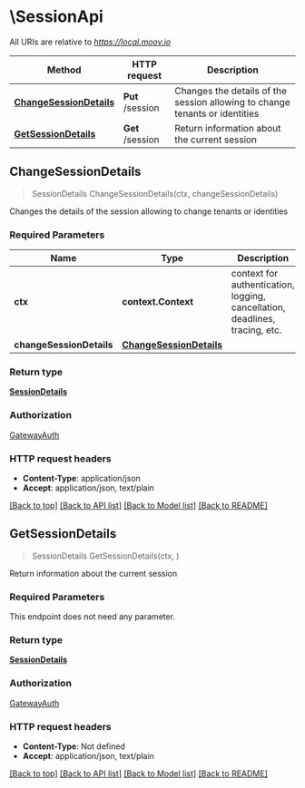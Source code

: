 # \SessionApi

All URIs are relative to *https://local.moov.io*

Method | HTTP request | Description
------------- | ------------- | -------------
[**ChangeSessionDetails**](SessionApi.md#ChangeSessionDetails) | **Put** /session | Changes the details of the session allowing to change tenants or identities
[**GetSessionDetails**](SessionApi.md#GetSessionDetails) | **Get** /session | Return information about the current session



## ChangeSessionDetails

> SessionDetails ChangeSessionDetails(ctx, changeSessionDetails)

Changes the details of the session allowing to change tenants or identities

### Required Parameters


Name | Type | Description  | Notes
------------- | ------------- | ------------- | -------------
**ctx** | **context.Context** | context for authentication, logging, cancellation, deadlines, tracing, etc.
**changeSessionDetails** | [**ChangeSessionDetails**](ChangeSessionDetails.md)|  | 

### Return type

[**SessionDetails**](SessionDetails.md)

### Authorization

[GatewayAuth](../README.md#GatewayAuth)

### HTTP request headers

- **Content-Type**: application/json
- **Accept**: application/json, text/plain

[[Back to top]](#) [[Back to API list]](../README.md#documentation-for-api-endpoints)
[[Back to Model list]](../README.md#documentation-for-models)
[[Back to README]](../README.md)


## GetSessionDetails

> SessionDetails GetSessionDetails(ctx, )

Return information about the current session

### Required Parameters

This endpoint does not need any parameter.

### Return type

[**SessionDetails**](SessionDetails.md)

### Authorization

[GatewayAuth](../README.md#GatewayAuth)

### HTTP request headers

- **Content-Type**: Not defined
- **Accept**: application/json, text/plain

[[Back to top]](#) [[Back to API list]](../README.md#documentation-for-api-endpoints)
[[Back to Model list]](../README.md#documentation-for-models)
[[Back to README]](../README.md)

